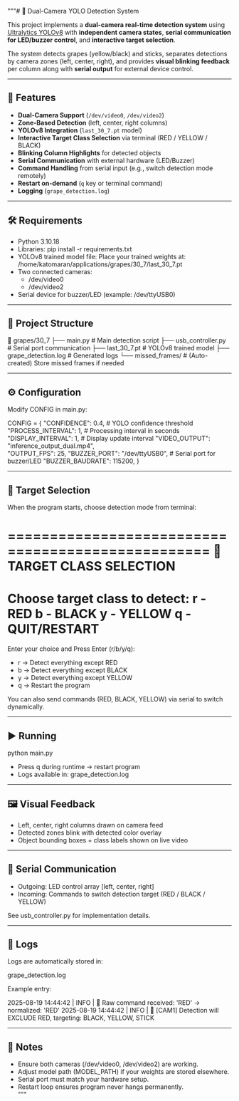 """# 🍇 Dual-Camera YOLO Detection System  

This project implements a **dual-camera real-time detection system** using [Ultralytics YOLOv8](https://docs.ultralytics.com) with **independent camera states**, **serial communication for LED/buzzer control**, and **interactive target selection**.  

The system detects grapes (yellow/black) and sticks, separates detections by camera zones (left, center, right), and provides **visual blinking feedback** per column along with **serial output** for external device control.  

---

## 🚀 Features  

- **Dual-Camera Support** (`/dev/video0`, `/dev/video2`)  
- **Zone-Based Detection** (left, center, right columns)  
- **YOLOv8 Integration** (`last_30_7.pt` model)  
- **Interactive Target Class Selection** via terminal (RED / YELLOW / BLACK)  
- **Blinking Column Highlights** for detected objects  
- **Serial Communication** with external hardware (LED/Buzzer)  
- **Command Handling** from serial input (e.g., switch detection mode remotely)  
- **Restart on-demand** (`q` key or terminal command)  
- **Logging** (`grape_detection.log`)  

---

## 🛠️ Requirements  

- Python 3.10.18  
- Libraries:
  pip install -r requirements.txt
- YOLOv8 trained model file:
  Place your trained weights at:
    /home/katomaran/applications/grapes/30_7/last_30_7.pt
- Two connected cameras:
  - /dev/video0
  - /dev/video2  
- Serial device for buzzer/LED (example: /dev/ttyUSB0)  

---

## 📂 Project Structure  

📁 grapes/30_7
 ├── main.py                 # Main detection script
 ├── usb_controller.py       # Serial port communication
 ├── last_30_7.pt            # YOLOv8 trained model
 ├── grape_detection.log     # Generated logs
 └── missed_frames/          # (Auto-created) Store missed frames if needed

---

## ⚙️ Configuration  

Modify CONFIG in main.py:  

CONFIG = {
    "CONFIDENCE": 0.4,              # YOLO confidence threshold
    "PROCESS_INTERVAL": 1,          # Processing interval in seconds
    "DISPLAY_INTERVAL": 1,          # Display update interval
    "VIDEO_OUTPUT": "inference_output_dual.mp4",  
    "OUTPUT_FPS": 25,
    "BUZZER_PORT": "/dev/ttyUSB0",  # Serial port for buzzer/LED
    "BUZZER_BAUDRATE": 115200,
}

---

## 🎯 Target Selection  

When the program starts, choose detection mode from terminal:  

==================================================
🎯 TARGET CLASS SELECTION
==================================================
Choose target class to detect:
  r - RED
  b - BLACK
  y - YELLOW
  q - QUIT/RESTART
==================================================
Enter your choice and Press Enter (r/b/y/q):

- r → Detect everything except RED  
- b → Detect everything except BLACK  
- y → Detect everything except YELLOW  
- q → Restart the program  

You can also send commands (RED, BLACK, YELLOW) via serial to switch dynamically.  

---

## ▶️ Running  

python main.py

- Press q during runtime → restart program  
- Logs available in: grape_detection.log  

---

## 🖼️ Visual Feedback  

- Left, center, right columns drawn on camera feed  
- Detected zones blink with detected color overlay  
- Object bounding boxes + class labels shown on live video  

---

## 🔌 Serial Communication  

- Outgoing: LED control array [left, center, right]  
- Incoming: Commands to switch detection target (RED / BLACK / YELLOW)  

See usb_controller.py for implementation details.  

---

## 📝 Logs  

Logs are automatically stored in:  

grape_detection.log

Example entry:  

2025-08-19 14:44:42 | INFO | 📱 Raw command received: 'RED' -> normalized: 'RED'
2025-08-19 14:44:42 | INFO | 🎯 [CAM1] Detection will EXCLUDE RED, targeting: BLACK, YELLOW, STICK

---

## 📌 Notes  

- Ensure both cameras (/dev/video0, /dev/video2) are working.  
- Adjust model path (MODEL_PATH) if your weights are stored elsewhere.  
- Serial port must match your hardware setup.  
- Restart loop ensures program never hangs permanently.  
"""